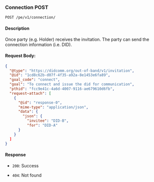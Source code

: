 ### Connection POST

`POST /pe/v1/connection/`


#### Description

Once party (e.g. Holder) receives the invitation. The party can send the connection information (i.e. DID).


#### Request Body:
  ```json  
  {
    "@type": "https://didcomm.org/out-of-band/v1/invitation",
    "@id": "1cd8c62b-d07f-4f35-a92a-8e1453e6fa89",
    "goal_code": "connect",
    "goal": "To connect and issue the did for communication",
    "pthid": "fcc9e41c-4a6d-4007-9116-ae679610d6fb",
    "request~attach": [
      {
        "@id": "response-0",
        "mime-type": "application/json",
        "data": {
          "json": {
            "invitee": "DID-B",
            "for": "DID-A"
        }
      }
    ]
  }
  ```

#### Response

* `200`: Success

* `404`: Not found
